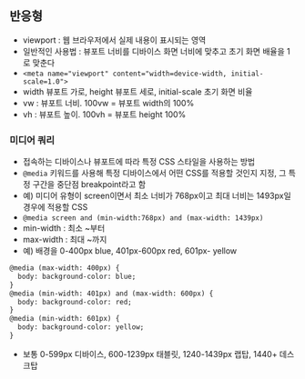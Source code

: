 ## 반응형
* viewport : 웹 브라우저에서 실제 내용이 표시되는 영역
* 일반적인 사용법 : 뷰포트 너비를 디바이스 화면 너비에 맞추고 초기 화면 배율을 1로 맞춘다
* `<meta name="viewport" content="width=device-width, initial-scale=1.0">`
* width 뷰포트 가로, height 뷰포트 세로, initial-scale 초기 화면 비율
* vw : 뷰포트 너비. 100vw = 뷰포트 width의 100%
* vh : 뷰포트 높이. 100vh = 뷰포트 height 100%

### 미디어 쿼리
* 접속하는 디바이스나 뷰포트에 따라 특정 CSS 스타일을 사용하는 방법
* `@media` 키워드를 사용해 특정 디바이스에서 어떤 CSS를 적용할 것인지 지정, 그 특정 구간을 중단점 breakpoint라고 함
* 예) 미디어 유형이 screen이면서 최소 너비가 768px이고 최대 너비는 1493px일 경우에 적용할 CSS
* `@media screen and (min-width:768px) and (max-width: 1439px)`
* min-width : 최소 ~부터
* max-width : 최대 ~까지
* 예) 배경을 0-400px blue, 401px-600px red, 601px- yellow
```html
@media (max-width: 400px) {
  body: background-color: blue;
}
@media (min-width: 401px) and (max-width: 600px) {
  body: background-color: red;
}
@media (min-width: 601px) {
  body: background-color: yellow;
}
```
* 보통 0-599px 디바이스, 600-1239px 태블릿, 1240-1439px 랩탑, 1440+ 데스크탑
